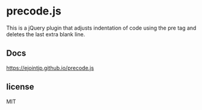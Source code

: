 # precode.js

This is a jQuery plugin that adjusts indentation of code using the pre tag and deletes the last extra blank line.

## Docs

https://ejointjp.github.io/precode.js

## license

MIT
